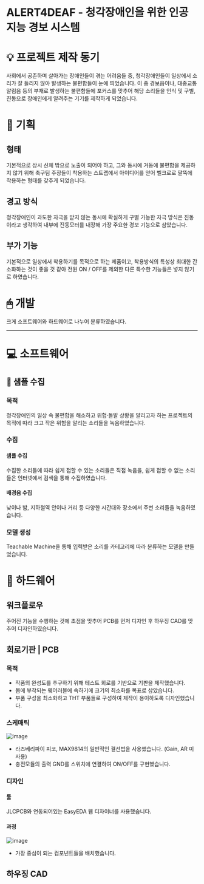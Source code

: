 # ALERT4DEAF - 청각장애인을 위한 인공지능 경보 시스템

# 💡 프로젝트 제작 동기
사회에서 공존하며 살아가는 장애인들이 겪는 어려움들 중, 청각장애인들이 일상에서 소리가 잘 들리지 않아 발생하는 불편함들이 눈에 띄었습니다.
이 중 경보음이나, 대중교통 알림음 등의 부재로 발생하는 불편함들에 포커스를 맞추어 해당 소리들을 인식 및 구별, 진동으로 장애인에게 알려주는 기기를 제작하게 되었습니다.

# 📜 기획
## 형태
기본적으로 상시 신체 밖으로 노출이 되어야 하고, 그와 동시에 거동에 불편함을 제공하지 않기 위해
축구팀 주장들이 착용하는 스트랩에서 아이디어를 얻어 벨크로로 팔뚝에 착용하는 형태를 갖추게 되었습니다.

## 경고 방식
청각장애인이 과도한 자극을 받지 않는 동시에 확실하게 구별 가능한 자극 방식은 진동이라고 생각하여
내부에 진동모터를 내장해 가장 주요한 경보 기능으로 삼았습니다.

## 부가 기능
기본적으로 일상에서 착용하기를 목적으로 하는 제품이고, 착용방식의 특성상 최대한 간소화하는 것이 좋을 것 같아
전원 ON / OFF를 제외한 다른 특수한 기능들은 넣지 않기로 하였습니다.

# 🖱 개발
크게 소프트웨어와 하드웨어로 나누어 분류하였습니다.

---

# 💻 소프트웨어
## 🎵 샘플 수집
### 목적
청각장애인의 일상 속 불편함을 해소하고 위험·돌발 상황을 알리고자 하는 프로젝트의 목적에 따라
크고 작은 위험을 알리는 소리들을 녹음하였습니다.
### 수집
#### 샘플 수집
수집한 소리들에 따라 쉽게 접할 수 있는 소리들은 직접 녹음을, 쉽게 접할 수 없는 소리들은 인터넷에서 검색을 통해 수집하였습니다.
#### 배경음 수집
낮이나 밤, 지하철역 안이나 거리 등 다양한 시간대와 장소에서 주변 소리들을 녹음하였습니다.
### 모델 생성
Teachable Machine을 통해 입력받은 소리를 카테고리에 따라 분류하는 모델을 만들었습니다.
# 🔧 하드웨어
## 워크플로우
주어진 기능을 수행하는 것에 초점을 맞추어 PCB를 먼저 디자인 후 하우징 CAD를 맞추어 디자인하였습니다.
## 회로기판 | PCB
### 목적
- 작품의 완성도를 추구하기 위해 테스트 회로를 기반으로 기판을 제작했습니다.
- 몸에 부착되는 웨어러블에 속하기에 크기의 최소화를 목표로 삼았습니다.
- 부품 구성을 최소화하고 THT 부품들로 구성하여 제작이 용이하도록 디자인했습니다.
### 스케매틱
![image](https://github.com/WK-Shim/Alert4Deaf/assets/138008395/64fc0636-1f41-45a0-9bbc-265a156ccbd3)
- 라즈베리파이 피코, MAX9814의 일반적인 결선법을 사용했습니다. (Gain, AR 미사용)
- 충전모듈의 출력 GND를 스위치에 연결하여 ON/OFF를 구현했습니다.
### 디자인
#### 툴
JLCPCB와 연동되어있는 EasyEDA 웹 디자이너를 사용했습니다. 
#### 과정
![image](https://github.com/WK-Shim/Alert4Deaf/assets/138008395/28a8afc2-90f4-4de1-ae97-b7040a7e963d)
- 가장 중심이 되는 컴포넌트들을 배치했습니다.

## 하우징 CAD
